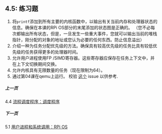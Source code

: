 ## 4.5: 练习题

1. 将`printf`添加到所有主要的内核函数中，以输出有关当前内存和处理器状态的信息。确保在本课的RPi OS部分的末尾添加的状态图是正确的。 （您不必每次都输出所有状态，但是，一旦发生一些重大事件，您就可以输出当前的堆栈指针，刚分配的对象的地址或您认为必要的任何东西。防止信息溢出）
1. 介绍一种为任务分配优先级的方法。确保具有较高优先级的任务比具有较低优先级的任务获得更多的处理器时间。
1. 允许用户进程使用FP /SIMD寄存器。这些寄存器应保存在任务上下文中，并在上下文切换期间交换。
1. 允许内核具有无限数量的任务（现在限制为64）。
1. 通过第04课在qemu上运行。 校验 [这个](https://github.com/s-matyukevich/raspberry-pi-os/issues/8) issue 以供参考.

##### 上一页

4.4 [流程调度程序：调度程序](../../docs/lesson04/linux/scheduler.md)

##### 下一页

5.1 [用户进程和系统调用：RPi OS](../../docs/lesson05/rpi-os.md)
